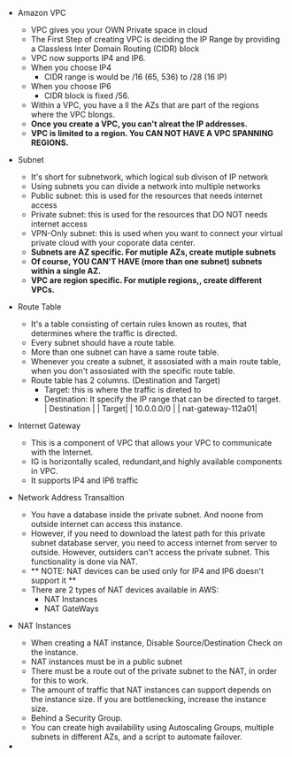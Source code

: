 * Amazon VPC
  - VPC gives you your OWN Private space in cloud
  - The First Step of creating VPC is deciding the IP Range by providing a Classless Inter Domain Routing (CIDR) block
  - VPC now supports IP4 and IP6.
  - When you choose IP4
      - CIDR range is would be /16 (65, 536) to /28 (16 IP)
  - When you choose IP6
      - CIDR block is fixed /56.
  - Within a VPC, you have a ll the AZs that are part of the regions where the VPC blongs. 
  - **Once you create a VPC, you can't alreat the IP addresses.** 
  - **VPC is limited to a region. You CAN NOT HAVE A VPC SPANNING REGIONS.**
  
* Subnet
  - It's short for subnetwork, which logical sub divison of IP network
  - Using subnets you can divide a network into multiple networks
  - Public subnet: this is used for the resources that needs internet access
  - Private subnet: this is used for the resources that DO NOT needs internet access
  - VPN-Only subnet: this is used when you want to connect your virtual private cloud with your coporate data center.
  - **Subnets are AZ specific. For mutiple AZs, create mutiple subnets** 
  - **Of course, YOU CAN'T HAVE (more than one subnet) subnets within a single AZ.**
  - **VPC are region specific. For mutiple regions,, create different VPCs.**

* Route Table
  - It's a table consisting of certain rules known as routes, that determines where the traffic is directed. 
  - Every subnet should have a route table. 
  - More than one subnet can have a same route table. 
  - Whenever you create a subnet, it assosiated with a main route table, when you don't assosiated with the specific route table. 
  - Route table has 2 columns. (Destination and Target)
     - Target: this is where the traffic is direted to
     - Destination: It specify the IP range that can be directed to target. 
| Destination | | Target|
| 10.0.0.0/0  |  | nat-gateway-112a01|
  
* Internet Gateway
   - This is a component of VPC that allows your VPC to communicate with the Internet. 
   - IG is horizontally scaled, redundant,and highly available components in VPC. 
   - It supports IP4 and IP6 traffic
 
* Network Address Transaltion
  - You have a database inside the private subnet. And noone from outside internet can access this instance. 
  - However, if you need to download the latest path for this private subnet database server, you need to access internet from server to outside. However, outsiders can't access the private subnet. This functionality is done via NAT. 
  - ** NOTE: NAT devices can be used only for IP4 and IP6 doesn't support it **
  - There are 2 types of NAT devices available in AWS:
      - NAT Instances 
      - NAT GateWays
    
* NAT Instances
  - When creating a NAT instance, Disable Source/Destination Check on the instance.
  - NAT instances must be in a public subnet
  - There must be a route out of the private subnet to the NAT, in order for this to work.
  - The amount of traffic that NAT instances can support depends on the instance size. If you are bottlenecking, increase the instance size.
  - Behind a Security Group.
  - You can create high availability using Autoscaling Groups, multiple subnets in different AZs, and a script to automate failover.
* 

